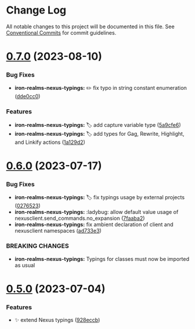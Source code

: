 # Change Log

All notable changes to this project will be documented in this file.
See [Conventional Commits](https://conventionalcommits.org) for commit guidelines.

# [0.7.0](https://github.com/keneanung/nexus-scripts/compare/@keneanung/iron-realms-nexus-typings@0.6.0...@keneanung/iron-realms-nexus-typings@0.7.0) (2023-08-10)

### Bug Fixes

- **iron-realms-nexus-typings:** :pencil2: fix typo in string constant enumeration ([dde0cc0](https://github.com/keneanung/nexus-scripts/commit/dde0cc0ed48f01045e24ee3266aef49d3b44edc6))

### Features

- **iron-realms-nexus-typings:** :label: add capture variable type ([5a9cfe6](https://github.com/keneanung/nexus-scripts/commit/5a9cfe6611daeb603b36c17f5fdcdb37011c1958))
- **iron-realms-nexus-typings:** :label: add types for Gag, Rewrite, Highlight, and Linkify actions ([1a129d2](https://github.com/keneanung/nexus-scripts/commit/1a129d26b779d88f554492eb9ea6c8a636aa786e))

# [0.6.0](https://github.com/keneanung/nexus-scripts/compare/@keneanung/iron-realms-nexus-typings@0.5.0...@keneanung/iron-realms-nexus-typings@0.6.0) (2023-07-17)

### Bug Fixes

- **iron-realms-nexus-typings:** :label: fix typings usage by external projects ([0276523](https://github.com/keneanung/nexus-scripts/commit/02765237a31cf41c9977397a2a3b3b28f0eb1a75))
- **iron-realms-nexus-typings:** :ladybug: allow default value usage of nexusclient.send_commands.no_expansion ([7faaba2](https://github.com/keneanung/nexus-scripts/commit/7faaba2a59f522223a18c94c3eb725e480af12b4))
- **iron-realms-nexus-typings:** fix ambient declaration of client and nexusclient namespaces ([ad733e3](https://github.com/keneanung/nexus-scripts/commit/ad733e31a64ce6f9e323cb2bc4e50eaa69feafbc))

### BREAKING CHANGES

- **iron-realms-nexus-typings:** Typings for classes must now be imported as usual

# [0.5.0](https://github.com/keneanung/nexus-scripts/compare/@keneanung/iron-realms-nexus-typings@0.4.0...@keneanung/iron-realms-nexus-typings@0.5.0) (2023-07-04)

### Features

- :sparkles: extend Nexus typings ([928eccb](https://github.com/keneanung/nexus-scripts/commit/928eccba2cafd417c6e01fbc4766352090612565))
